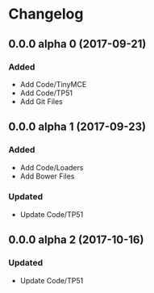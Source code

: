 # Changelog

## 0.0.0 alpha 0 (2017-09-21)

### Added

- Add Code/TinyMCE
- Add Code/TP51
- Add Git Files

## 0.0.0 alpha 1 (2017-09-23)

### Added

- Add Code/Loaders
- Add Bower Files

### Updated

- Update Code/TP51

## 0.0.0 alpha 2 (2017-10-16)

### Updated

- Update Code/TP51
